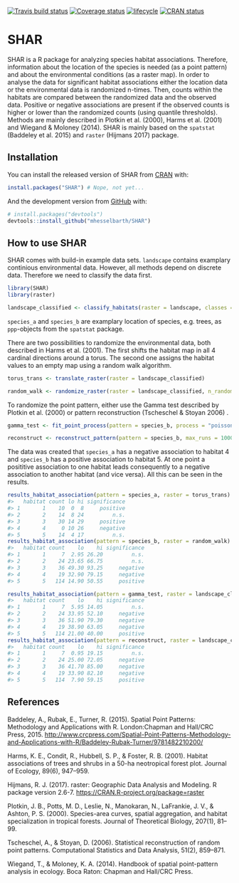 
[![Travis build
status](https://travis-ci.org/mhesselbarth/SHAR.svg?branch=master)](https://travis-ci.org/mhesselbarth/SHAR)
[![Coverage
status](https://codecov.io/gh/mhesselbarth/SHAR/branch/master/graph/badge.svg)](https://codecov.io/github/mhesselbarth/SHAR?branch=master)
[![lifecycle](https://img.shields.io/badge/lifecycle-experimental-orange.svg)](https://www.tidyverse.org/lifecycle/#experimental)
[![CRAN
status](https://www.r-pkg.org/badges/version/SHAR)](https://cran.r-project.org/package=SHAR)

<!-- README.md is generated from README.Rmd. Please edit that file -->

# SHAR

SHAR is a R package for analyzing species habitat associations.
Therefore, information about the location of the species is needed (as a
point pattern) and about the environmental conditions (as a raster map).
In order to analyse the data for significant habitat associations either
the location data or the environmental data is randomized n-times. Then,
counts within the habitats are compared between the randomized data and
the observed data. Positive or negative associations are present if the
observed counts is higher or lower than the randomized counts (using
quantile thresholds). Methods are mainly described in Plotkin et al.
(2000), Harms et al. (2001) and Wiegand & Moloney (2014). SHAR is mainly
based on the `spatstat` (Baddeley et al. 2015) and `raster` (Hijmans
2017) package.

## Installation

You can install the released version of SHAR from
[CRAN](https://CRAN.R-project.org) with:

``` r
install.packages("SHAR") # Nope, not yet...
```

And the development version from [GitHub](https://github.com/) with:

``` r
# install.packages("devtools")
devtools::install_github("mhesselbarth/SHAR")
```

## How to use SHAR

SHAR comes with build-in example data sets. `landscape` contains
examplary continious environmental data. However, all methods depend on
discrete data. Therefore we need to classify the data first.

``` r
library(SHAR)
library(raster)

landscape_classified <- classify_habitats(raster = landscape, classes = 5)
```

`species_a` and `species_b` are examplary location of species,
e.g. trees, as `ppp`-objects from the `spatstat` package.

There are two possibilities to randomize the environmental data, both
described in Harms et al. (2001). The first shifts the habitat map in
all 4 cardinal directions around a torus. The second one assigns the
habitat values to an empty map using a random walk algorithm.

``` r
torus_trans <- translate_raster(raster = landscape_classified)

random_walk <- randomize_raster(raster = landscape_classified, n_random = 39) # takes some time
```

To randomize the point pattern, either use the Gamma test described by
Plotkin et al. (2000) or pattern reconstruction (Tscheschel & Stoyan
2006)
.

``` r
gamma_test <- fit_point_process(pattern = species_b, process = "poisson", n_random = 39)

reconstruct <- reconstruct_pattern(pattern = species_b, max_runs = 1000, n_random = 39) # takes some time
```

The data was created that `species_a` has a negative association to
habitat 4 and `species_b` has a positive association to habitat 5. At
one point a posititive association to one habitat leads consequently to
a negative association to another habitat (and vice versa). All this can
be seen in the results.

``` r
results_habitat_association(pattern = species_a, raster = torus_trans)
#>   habitat count lo hi significance
#> 1       1    10  0  8     positive
#> 2       2    14  8 24         n.s.
#> 3       3    30 14 29     positive
#> 4       4     0 10 26     negative
#> 5       5    14  4 17         n.s.
results_habitat_association(pattern = species_b, raster = random_walk)
#>   habitat count    lo    hi significance
#> 1       1     7  2.95 26.20         n.s.
#> 2       2    24 23.65 66.75         n.s.
#> 3       3    36 49.30 93.25     negative
#> 4       4    19 32.90 79.15     negative
#> 5       5   114 14.90 50.55     positive

results_habitat_association(pattern = gamma_test, raster = landscape_classified)
#>   habitat count    lo    hi significance
#> 1       1     7  5.95 14.05         n.s.
#> 2       2    24 33.95 52.10     negative
#> 3       3    36 51.90 79.30     negative
#> 4       4    19 38.90 63.05     negative
#> 5       5   114 21.00 40.00     positive
results_habitat_association(pattern = reconstruct, raster = landscape_classified)
#>   habitat count    lo    hi significance
#> 1       1     7  0.95 19.15         n.s.
#> 2       2    24 25.00 72.05     negative
#> 3       3    36 41.70 85.00     negative
#> 4       4    19 33.90 82.10     negative
#> 5       5   114  7.90 59.15     positive
```

## References

Baddeley, A., Rubak, E., Turner, R. (2015). Spatial Point Patterns:
Methodology and Applications with R. London:Chapman and Hall/CRC Press,
2015.
<http://www.crcpress.com/Spatial-Point-Patterns-Methodology-and-Applications-with-R/Baddeley-Rubak-Turner/9781482210200/>

Harms, K. E., Condit, R., Hubbell, S. P., & Foster, R. B. (2001).
Habitat associations of trees and shrubs in a 50-ha neotropical forest
plot. Journal of Ecology, 89(6), 947–959.

Hijmans, R. J. (2017). raster: Geographic Data Analysis and Modeling. R
package version 2.6-7. <https://CRAN.R-project.org/package=raster>

Plotkin, J. B., Potts, M. D., Leslie, N., Manokaran, N., LaFrankie, J.
V., & Ashton, P. S. (2000). Species-area curves, spatial aggregation,
and habitat specialization in tropical forests. Journal of Theoretical
Biology, 207(1), 81–99.

Tscheschel, A., & Stoyan, D. (2006). Statistical reconstruction of
random point patterns. Computational Statistics and Data Analysis,
51(2), 859–871.

Wiegand, T., & Moloney, K. A. (2014). Handbook of spatial point-pattern
analysis in ecology. Boca Raton: Chapman and Hall/CRC Press.
